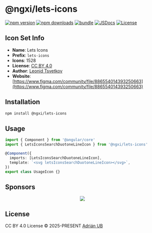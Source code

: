 # @ngxi/lets-icons

[![npm version][npm-version-src]][npm-version-href]
[![npm downloads][npm-downloads-src]][npm-downloads-href]
[![bundle][bundle-src]][bundle-href]
[![JSDocs][jsdocs-src]][jsdocs-href]
[![License][license-src]][license-href]

## Icon Set Info

- **Name**: Lets Icons
- **Prefix**: `lets-icons`
- **Icons**: 1528
- **License**: [CC BY 4.0](https://creativecommons.org/licenses/by/4.0/)
- **Author**: [Leonid Tsvetkov](https://www.figma.com/community/file/886554014393250663)
- **Website**: [https://www.figma.com/community/file/886554014393250663](https://www.figma.com/community/file/886554014393250663)

## Installation

```sh
npm install @ngxi/lets-icons
```

## Usage

```ts
import { Component } from '@angular/core'
import { LetsIconsSearchDuotoneLineIcon } from '@ngxi/lets-icons'

@Component({
  imports: [LetsIconsSearchDuotoneLineIcon],
  template: `<svg letsIconsSearchDuotoneLineIcon></svg>`,
})
export class UsageIcon {}
```

## Sponsors

<p align="center">
  <a href="https://cdn.jsdelivr.net/gh/adrian-ub/static/sponsors.svg">
    <img src='https://cdn.jsdelivr.net/gh/adrian-ub/static/sponsors.svg'/>
  </a>
</p>

## License

CC BY 4.0 License © 2025-PRESENT [Adrián UB](https://github.com/adrian-ub)

<!-- Badges -->

[npm-version-src]: https://img.shields.io/npm/v/@ngxi/lets-icons?style=flat&colorA=080f12&colorB=1fa669
[npm-version-href]: https://npmjs.com/package/@ngxi/lets-icons
[npm-downloads-src]: https://img.shields.io/npm/dm/@ngxi/lets-icons?style=flat&colorA=080f12&colorB=1fa669
[npm-downloads-href]: https://npmjs.com/package/@ngxi/lets-icons
[bundle-src]: https://img.shields.io/bundlephobia/minzip/@ngxi/lets-icons?style=flat&colorA=080f12&colorB=1fa669&label=minzip
[bundle-href]: https://bundlephobia.com/result?p=@ngxi/lets-icons
[license-src]: https://img.shields.io/npm/l/@ngxi/lets-icons?style=flat&colorA=080f12&colorB=1fa669
[license-href]: https://github.com/adrian-ub/ngxi/blob/main/LICENSE
[jsdocs-src]: https://img.shields.io/badge/jsdocs-reference-080f12?style=flat&colorA=080f12&colorB=1fa669
[jsdocs-href]: https://www.jsdocs.io/package/@ngxi/lets-icons
